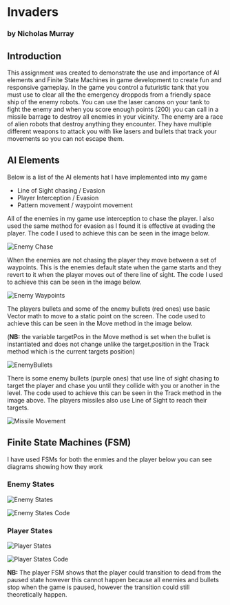 # Invaders
### by Nicholas Murray


## Introduction 

This assignment was created to demonstrate the use and importance of AI elements and Finite State Machines in game development to create fun and responsive gameplay. 
In the game you control a futuristic tank that you must use to clear all the the emergency droppods from a friendly space ship of the enemy robots. You can use the laser canons on your tank to fight the enemy and when you score enough points (200) you can call in a missile barrage to destroy all enemies in your vicinity.
The enemy are a race of alien robots that destroy anything they encounter. They have multiple different weapons to attack you with like lasers and bullets that track your movements so you can not escape them.

## AI Elements

Below is a list of the AI elements hat I have implemented into my game
- Line of Sight chasing / Evasion
- Player Interception / Evasion
- Pattern movement / waypoint movement

All of the enemies in my game use interception to chase the player. I also used the same method for evasion as I found it is effective at evading the player. The code I used to achieve this can be seen in the image below.

![Enemy Chase](Assignment/Assignment%20Images/EnemyChaseCode.PNG)

When the enemies are not chasing the player they move between a set of waypoints. This is the enemies default state when the game starts and they revert to it when the player moves out of there line of sight. The code I used to achieve this can be seen in the image below.

![Enemy Waypoints](Assignment/Assignment%20Images/EnemyWaypointCode.PNG)

The players bullets and some of the enemy bullets (red ones) use basic Vector math to move to a static point on the screen. The code used to achieve this can be seen in the Move method in the image below.

(**NB:** the variable targetPos in the Move method is set when the bullet is instantiated and does not change unlike the target.position in the Track method which is the current targets position)

![EnemyBullets](Assignment/Assignment%20Images/EnemyBulletMovement.PNG)

There is some enemy bullets (purple ones) that use line of sight chasing to target the player and chase you until they collide with you or another in the level. The code used to achieve this can be seen in the Track method in the image above.
The players missiles also use Line of Sight to reach their targets. 

![Missile Movement](Assignment/Assignment%20Images/MissileMovement.PNG)

## Finite State Machines (FSM)

I have used FSMs for both the enmies and the player below you can see diagrams showing how they work

### Enemy States
![Enemy States](Assignment/Assignment%20Images/EnemyStates.png)

![Enemy States Code](Assignment/Assignment%20Images/EnemyStatesCode.png)

### Player States
![Player States](Assignment/Assignment%20Images/PlayerStates.png)

![Player States Code](Assignment/Assignment%20Images/PlayerStatesCode.PNG)

**NB:** The player FSM shows that the player could transition to dead from the paused state however this cannot happen because all enemies and bullets stop when the game is paused, however the transition could still theoretically happen.
